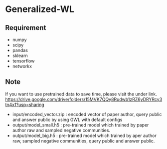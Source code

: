 # Generalized-WL

## Requirement 
- numpy 
- scipy
- pandas
- sklearn
- tensorflow 
- networkx

## Note
If you want to use pretrained data to save time, please visit the under link.
https://drive.google.com/drive/folders/15MVK7QQy8Rudwb1zRZ6yDRYRcy3tn4x1?usp=sharing
- input/encoded_vector.zip : encoded vector of paper author, query public and answer public by using GWL with default configs
- output/model_small.h5 : pre-trained model which trained by paper author raw and sampled negative communities. 
- output/model_big.h5 : pre-trained model which trained by aper author raw, sampled negative communities, query public and answer public.
